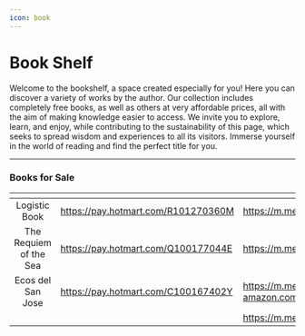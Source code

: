 ```yaml
---
icon: book
---
```


# Book Shelf

Welcome to the bookshelf, a space created especially for you! Here you can discover a variety of works by the author. Our collection includes completely free books, as well as others at very affordable prices, all with the aim of making knowledge easier to access. We invite you to explore, learn, and enjoy, while contributing to the sustainability of this page, which seeks to spread wisdom and experiences to all its visitors. Immerse yourself in the world of reading and find the perfect title for you.

***

### Books for Sale

<table data-view="cards"><thead><tr><th align="center"></th><th data-type="content-ref"></th><th data-hidden data-card-cover data-type="image"></th></tr></thead><tbody><tr><td align="center">Logistic Book </td><td><a href="https://pay.hotmart.com/R101270360M">https://pay.hotmart.com/R101270360M</a></td><td><a href="https://m.media-amazon.com/images/I/81IFxyA2JnL._SY522_.jpg">https://m.media-amazon.com/images/I/81IFxyA2JnL._SY522_.jpg</a></td></tr><tr><td align="center">The Requiem of the Sea</td><td><a href="https://pay.hotmart.com/Q100177044E">https://pay.hotmart.com/Q100177044E</a></td><td><a href="https://m.media-amazon.com/images/I/81pbaTGwrPL._SY522_.jpg">https://m.media-amazon.com/images/I/81pbaTGwrPL._SY522_.jpg</a></td></tr><tr><td align="center">Ecos del San Jose</td><td><a href="https://pay.hotmart.com/C100167402Y">https://pay.hotmart.com/C100167402Y</a></td><td><a href="https://m.media-amazon.com/images/I/41U3MC3NLVL._SY445_SX342_ControlCacheEqualizer_.jpg">https://m.media-amazon.com/images/I/41U3MC3NLVL._SY445_SX342_ControlCacheEqualizer_.jpg</a></td></tr><tr><td align="center"></td><td></td><td><a href="https://m.media-amazon.com/images/I/91x+HANctsL._SY522_.jpg">https://m.media-amazon.com/images/I/91x+HANctsL._SY522_.jpg</a></td></tr></tbody></table>
